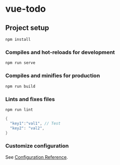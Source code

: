 # vue-todo

## Project setup
```
npm install
```

### Compiles and hot-reloads for development
```
npm run serve
```

### Compiles and minifies for production
```
npm run build
```

### Lints and fixes files
```
npm run lint
```

```java
{
  "key1":"val1", // Test
  "key2": "val2",
}
```

### Customize configuration
See [Configuration Reference](https://cli.vuejs.org/config/).
